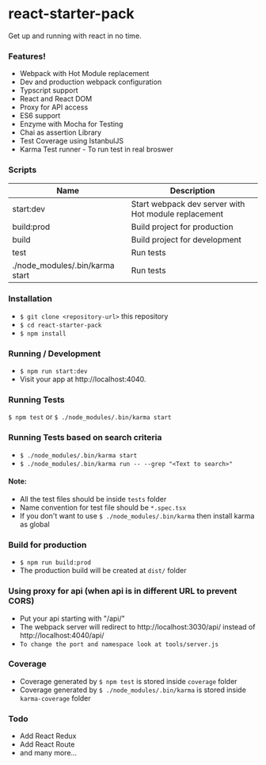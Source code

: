 # react-starter-pack
Get up and running with react in no time.

### Features!
- Webpack with Hot Module replacement
- Dev and production webpack configuration
- Typscript support
- React and React DOM
- Proxy for API access
- ES6 support
- Enzyme with Mocha for Testing
- Chai as assertion Library
- Test Coverage using IstanbulJS
- Karma Test runner - To run test in real broswer

### Scripts
| Name | Description |
| ------ | ------ |
| start:dev | Start webpack dev server with Hot module replacement |
| build:prod | Build project for production |
| build | Build project for development |
| test | Run tests |
| ./node_modules/.bin/karma start | Run tests |

### Installation
- ```$ git clone <repository-url>``` this repository
- ```$ cd react-starter-pack```
- ```$ npm install```

### Running / Development
- ```$ npm run start:dev```
- Visit your app at http://localhost:4040.

### Running Tests
```$ npm test``` or ```$ ./node_modules/.bin/karma start```

### Running Tests based on search criteria
- ```$ ./node_modules/.bin/karma start```
- ```$ ./node_modules/.bin/karma run -- --grep "<Text to search>"```

#### Note: 
- All the test files should be inside ```tests``` folder
- Name convention for test file should be ```*.spec.tsx```
- If you don't want to use ```$ ./node_modules/.bin/karma``` then install karma as global

### Build for production
- ```$ npm run build:prod```
- The production build will be created at ```dist/``` folder

### Using proxy for api (when api is in different URL to prevent CORS)
- Put your api starting with "/api/"
- The webpack server will redirect to http://localhost:3030/api/ instead of http://localhost:4040/api/
- `To change the port and namespace look at tools/server.js`

### Coverage
- Coverage generated by ```$ npm test``` is stored inside ```coverage``` folder
- Coverage generated by ```$ ./node_modules/.bin/karma``` is stored inside ```karma-coverage``` folder

### Todo
- Add React Redux
- Add React Route
- and many more...
